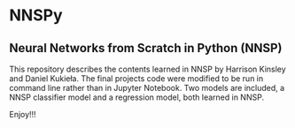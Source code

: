 # NNSPy
## Neural Networks from Scratch in Python (NNSP)

This repository describes the contents learned in NNSP by Harrison Kinsley and Daniel Kukieła. 
The final projects code were modified to be run in command line rather than in Jupyter Notebook.
Two models are included, a NNSP classifier model and a regression model, both learned in NNSP.

Enjoy!!!
